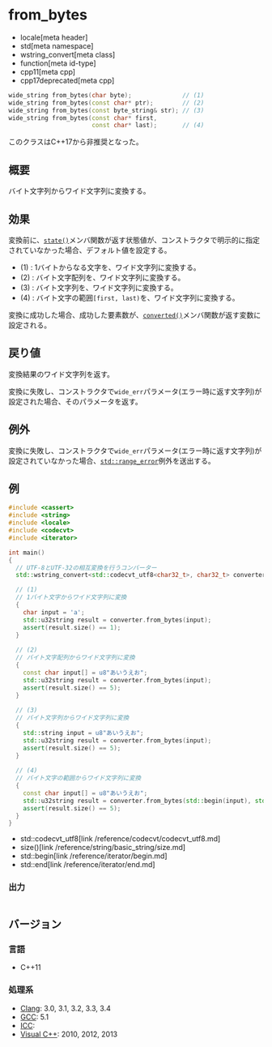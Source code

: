 # from_bytes
* locale[meta header]
* std[meta namespace]
* wstring_convert[meta class]
* function[meta id-type]
* cpp11[meta cpp]
* cpp17deprecated[meta cpp]

```cpp
wide_string from_bytes(char byte);              // (1)
wide_string from_bytes(const char* ptr);        // (2)
wide_string from_bytes(const byte_string& str); // (3)
wide_string from_bytes(const char* first,
                       const char* last);       // (4)
```

このクラスはC++17から非推奨となった。

## 概要
バイト文字列からワイド文字列に変換する。


## 効果
変換前に、[`state()`](state.md)メンバ関数が返す状態値が、コンストラクタで明示的に指定されていなかった場合、デフォルト値を設定する。

- (1) : 1バイトからなる文字を、ワイド文字列に変換する。
- (2) : バイト文字配列を、ワイド文字列に変換する。
- (3) : バイト文字列を、ワイド文字列に変換する。
- (4) : バイト文字の範囲`[first, last)`を、ワイド文字列に変換する。

変換に成功した場合、成功した要素数が、[`converted()`](converted.md)メンバ関数が返す変数に設定される。



## 戻り値
変換結果のワイド文字列を返す。

変換に失敗し、コンストラクタで`wide_err`パラメータ(エラー時に返す文字列)が設定された場合、そのパラメータを返す。


## 例外
変換に失敗し、コンストラクタで`wide_err`パラメータ(エラー時に返す文字列)が設定されていなかった場合、[`std::range_error`](/reference/stdexcept.md)例外を送出する。


## 例
```cpp example
#include <cassert>
#include <string>
#include <locale>
#include <codecvt>
#include <iterator>

int main()
{
  // UTF-8とUTF-32の相互変換を行うコンバーター
  std::wstring_convert<std::codecvt_utf8<char32_t>, char32_t> converter;

  // (1)
  // 1バイト文字からワイド文字列に変換
  {
    char input = 'a';
    std::u32string result = converter.from_bytes(input);
    assert(result.size() == 1);
  }
    
  // (2)
  // バイト文字配列からワイド文字列に変換
  {
    const char input[] = u8"あいうえお";
    std::u32string result = converter.from_bytes(input);
    assert(result.size() == 5);
  }
    
  // (3)
  // バイト文字列からワイド文字列に変換
  {
    std::string input = u8"あいうえお";
    std::u32string result = converter.from_bytes(input);
    assert(result.size() == 5);
  }
    
  // (4)
  // バイト文字の範囲からワイド文字列に変換
  {
    const char input[] = u8"あいうえお";
    std::u32string result = converter.from_bytes(std::begin(input), std::end(input) - 1);
    assert(result.size() == 5);
  }
}
```
* std::codecvt_utf8[link /reference/codecvt/codecvt_utf8.md]
* size()[link /reference/string/basic_string/size.md]
* std::begin[link /reference/iterator/begin.md]
* std::end[link /reference/iterator/end.md]

### 出力
```
```


## バージョン
### 言語
- C++11

### 処理系
- [Clang](/implementation.md#clang): 3.0, 3.1, 3.2, 3.3, 3.4
- [GCC](/implementation.md#gcc): 5.1
- [ICC](/implementation.md#icc):
- [Visual C++](/implementation.md#visual_cpp): 2010, 2012, 2013


